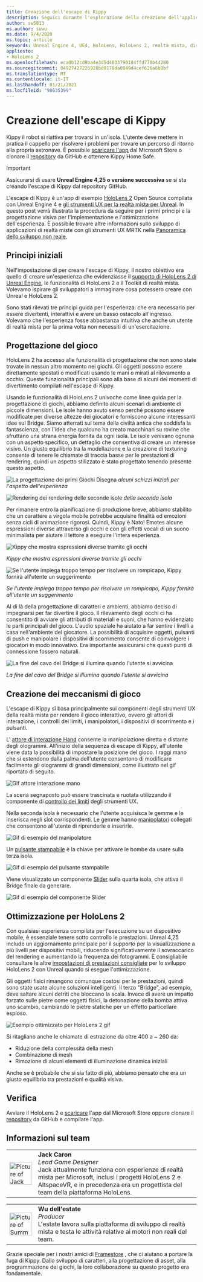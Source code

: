 ```yaml
---
title: Creazione dell'escape di Kippy
description: Seguici durante l'esplorazione della creazione dell'applicazione di escape Mixed Reality Kippy per HoloLens 2 in Unreal Engine.
author: sw5813
ms.author: suwu
ms.date: 9/4/2020
ms.topic: article
keywords: Unreal Engine 4, UE4, HoloLens, HoloLens 2, realtà mista, distribuzione su dispositivo, PC, documentazione, auricolare realtà mista, headset di realtà mista di Windows, auricolare della realtà virtuale
appliesto:
- HoloLens 2
ms.openlocfilehash: eca0b12cd9ba4e3d5d4033790184ffd770b44280
ms.sourcegitcommit: 04927427226928bd9178da0049d4cef626a6b0bf
ms.translationtype: MT
ms.contentlocale: it-IT
ms.lasthandoff: 01/21/2021
ms.locfileid: "98635399"
---
```

# <a name="the-making-of-kippys-escape"></a>Creazione dell'escape di Kippy

Kippy il robot si riattiva per trovarsi in un'isola. L'utente deve mettere in pratica il cappello per risolvere i problemi per trovare un percorso di ritorno alla propria astronave. È possibile [scaricare l'app](https://www.microsoft.com/p/kippys-escape/9nbd7gl86vkd) dal Microsoft Store o clonare il [repository](https://github.com/microsoft/MixedReality-Unreal-KippysEscape) da GitHub e ottenere Kippy Home Safe.  

> [!IMPORTANT]
> Assicurarsi di usare **Unreal Engine 4,25 o versione successiva** se si sta creando l'escape di Kippy dal repository GitHub.

L'escape di Kippy è un'app di esempio [HoloLens 2](/hololens/hololens2-hardware) Open Source compilata con Unreal Engine 4 e [gli strumenti UX per la realtà mista per Unreal](https://github.com/microsoft/MixedReality-UXTools-Unreal). In questo post verrà illustrata la procedura da seguire per i primi principi e la progettazione visiva per l'implementazione e l'ottimizzazione dell'esperienza. È possibile trovare altre informazioni sullo sviluppo di applicazioni di realtà miste con gli strumenti UX MRTK nella [Panoramica dello sviluppo non reale](unreal-development-overview.md).

## <a name="first-principles"></a>Principi iniziali 

Nell'impostazione di per creare l'escape di Kippy, il nostro obiettivo era quello di creare un'esperienza che evidenziasse il [supporto di HoloLens 2 di Unreal Engine](https://docs.unrealengine.com/Platforms/AR/HoloLens2/index.html), le funzionalità di HoloLens 2 e il Toolkit di realtà mista. Volevamo ispirare gli sviluppatori a immaginare cosa potessero creare con Unreal e HoloLens 2.  

Sono stati rilevati tre principi guida per l'esperienza: che era necessario per essere divertenti, interattivi e avere un basso ostacolo all'ingresso. Volevamo che l'esperienza fosse abbastanza intuitiva che anche un utente di realtà mista per la prima volta non necessiti di un'esercitazione.  

## <a name="designing-the-game"></a>Progettazione del gioco 

HoloLens 2 ha accesso alle funzionalità di progettazione che non sono state trovate in nessun altro momento nei giochi. Gli oggetti possono essere direttamente spostati o modificati usando le mani o mirati al rilevamento a occhio. Queste funzionalità principali sono alla base di alcuni dei momenti di divertimento compilati nell'escape di Kippy.  

Usando le funzionalità di HoloLens 2 univoche come linee guida per la progettazione di giochi, abbiamo definito alcuni scenari di ambiente di piccole dimensioni. Le isole hanno avuto senso perché possono essere modificate per diverse altezze dei giocatori e forniscono alcune interessanti idee sul Bridge. Siamo atterrati sul tema della civiltà antica che soddisfa la fantascienza, con l'idea che qualcuno ha creato macchinari su rovine che sfruttano una strana energia fornita da ogni isola. Le isole venivano ognuna con un aspetto specifico, un dettaglio che consentiva di creare un interesse visivo. Un giusto equilibrio tra la modellazione e la creazione di texturing consente di tenere le chiamate di traccia basse per le prestazioni di rendering, quindi un aspetto stilizzato è stato progettato tenendo presente questo aspetto. 

![La progettazione dei primi Giochi Disegna ](images/kippys-escape/kippys-escape-img-01.png)
 *alcuni schizzi iniziali per l'aspetto dell'esperienza*

![Rendering dei rendering delle seconde isole ](images/kippys-escape/kippys-escape-img-02.png)
 *della seconda isola*

Per rimanere entro la pianificazione di produzione breve, abbiamo stabilito che un carattere a virgola mobile potrebbe acquisire finalità ed emozioni senza cicli di animazione rigorosi. Quindi, Kippy è Nato! Emotes alcune espressioni diverse attraverso gli occhi e con gli effetti vocali di un suono minimalista per aiutare il lettore a eseguire l'intera esperienza. 

![Kippy che mostra espressioni diverse tramite gli occhi](images/kippys-escape/kippys-escape-img-03.gif)

*Kippy che mostra espressioni diverse tramite gli occhi*

![Se l'utente impiega troppo tempo per risolvere un rompicapo, Kippy fornirà all'utente un suggerimento](images/kippys-escape/kippys-escape-img-04.gif)

*Se l'utente impiega troppo tempo per risolvere un rompicapo, Kippy fornirà all'utente un suggerimento*

Al di là della progettazione di caratteri e ambienti, abbiamo deciso di impegnarsi per far divertire il gioco. Il rilevamento degli occhi ci ha consentito di avviare gli attributi di materiali e suoni, che hanno evidenziato le parti principali del gioco. L'audio spaziale ha aiutato a far sentire i livelli a casa nell'ambiente del giocatore. La possibilità di acquisire oggetti, pulsanti di push e manipolare i dispositivi di scorrimento consente di coinvolgere i giocatori in modo innovativo. Era importante assicurarsi che questi punti di connessione fossero naturali. 

![La fine del cavo del Bridge si illumina quando l'utente si avvicina](images/kippys-escape/kippys-escape-img-05.gif)

*La fine del cavo del Bridge si illumina quando l'utente si avvicina*

## <a name="building-the-game-mechanics"></a>Creazione dei meccanismi di gioco 

L'escape di Kippy si basa principalmente sui componenti degli strumenti UX della realtà mista per rendere il gioco interattivo, ovvero gli attori di interazione, i controlli dei limiti, i manipolatori, i dispositivi di scorrimento e i pulsanti.   

L' [attore di interazione Hand](https://microsoft.github.io/MixedReality-UXTools-Unreal/Docs/HandInteraction.html) consente la manipolazione diretta e distante degli ologrammi. All'inizio della sequenza di escape di Kippy, all'utente viene data la possibilità di impostare la posizione del gioco. I raggi mano che si estendono dalla palma dell'utente consentono di modificare facilmente gli ologrammi di grandi dimensioni, come illustrato nel gif riportato di seguito.  

![Gif attore interazione mano](images/kippys-escape/kippys-escape-img-06.gif)

La scena segnaposto può essere trascinata e ruotata utilizzando il componente di [controllo dei limiti](https://microsoft.github.io/MixedReality-UXTools-Unreal/Docs/BoundsControl.html) degli strumenti UX.  

Nella seconda isola è necessario che l'utente acquisisca le gemme e le inserisca negli slot corrispondenti. Le gemme hanno [manipolatori](https://microsoft.github.io/MixedReality-UXTools-Unreal/Docs/Manipulator.html) collegati che consentono all'utente di riprenderle e inserirle. 

![Gif di esempio del manipolatore](images/kippys-escape/kippys-escape-img-07.gif)

Un [pulsante stampabile](https://microsoft.github.io/MixedReality-UXTools-Unreal/Docs/PressableButton.html) è la chiave per attivare le bombe da usare sulla terza isola.  

![Gif di esempio del pulsante stampabile](images/kippys-escape/kippys-escape-img-08.gif)

Viene visualizzato un componente [Slider](https://microsoft.github.io/MixedReality-UXTools-Unreal/Docs/PinchSlider.html) sulla quarta isola, che attiva il Bridge finale da generare.  

![Gif di esempio del componente Slider](images/kippys-escape/kippys-escape-img-09.gif) 

## <a name="optimizing-for-hololens-2"></a>Ottimizzazione per HoloLens 2 

Con qualsiasi esperienza compilata per l'esecuzione su un dispositivo mobile, è essenziale tenere sotto controllo le prestazioni. Unreal 4,25 include un aggiornamento principale per il supporto per la visualizzazione a più livelli per dispositivi mobili, riducendo significativamente il sovraccarico del rendering e aumentando la frequenza dei fotogrammi. È consigliabile consultare le altre [impostazioni di prestazioni consigliate](performance-recommendations-for-unreal.md) per lo sviluppo HoloLens 2 con Unreal quando si esegue l'ottimizzazione.  

Gli oggetti fisici rimangono comunque costosi per le prestazioni, quindi sono state usate alcune soluzioni intelligenti. Il terzo "Bridge", ad esempio, deve saltare alcuni detriti che bloccano la scala. Invece di avere un impatto forzato sulle pietre come oggetti fisici, la detonazione della bomba attiva uno scambio, cambiando le pietre statiche per un effetto particellare esploso. 

![Esempio ottimizzato per HoloLens 2 gif](images/kippys-escape/kippys-escape-img-10.gif) 

Si ritagliano anche le chiamate di estrazione da oltre 400 a ~ 260 da: 
* Riduzione della complessità della mesh
* Combinazione di mesh
* Rimozione di alcuni elementi di illuminazione dinamica iniziali

Anche se è probabile che si sia fatto di più, abbiamo pensato che era un giusto equilibrio tra prestazioni e qualità visiva.  

## <a name="try-it-out"></a>Verifica 

Avviare il HoloLens 2 e [scaricare](https://www.microsoft.com/p/kippys-escape/9nbd7gl86vkd) l'app dal Microsoft Store oppure clonare il [repository](https://github.com/microsoft/MixedReality-Unreal-KippysEscape) da GitHub e compilare l'app.  

## <a name="about-the-team"></a>Informazioni sul team

<table style="border-collapse:collapse" padding-left="0px">
<tr>
<td style="border-style: none" width="60"><img alt="Picture of Jack Caron" width="60" height="60" src="images/kippys-escape/jack-caron.jpg"></td>
<td style="border-style: none"><b>Jack Caron</b><br><i>Lead Game Designer</i><br>Jack attualmente funziona con esperienze di realtà mista per Microsoft, inclusi i progetti HoloLens 2 e AltspaceVR, e in precedenza era un progettista del team della piattaforma HoloLens.</td>
</tr>
</table>

<table style="border-collapse:collapse" padding-left="0px">
<tr>
<td style="border-style: none" width="60"><img alt="Picture of Summer Wu" width="60" height="60" src="images/kippys-escape/summer-wu.jpg"></td>
<td style="border-style: none"><b>Wu dell'estate</b><br><i>Producer</i><br>L'estate lavora sulla piattaforma di sviluppo di realtà mista e testa le attività relative ai motori non reali del team.</td>
</tr>
</table>

Grazie speciale per i nostri amici di [Framestore](https://www.framestore.com/) , che ci aiutano a portare la fuga di Kippy. Dallo sviluppo di caratteri, alla progettazione di asset, alla programmazione dei giochi, la loro collaborazione su questo progetto era fondamentale.